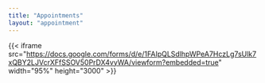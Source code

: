 ```yaml
---
title: "Appointments"
layout: "appointment"
---
```


{{< iframe src="https://docs.google.com/forms/d/e/1FAIpQLSdlhpWPeA7HczLg7sUlk7xQBY2LJVcrXFfSSOV50PrDX4vyWA/viewform?embedded=true" width="95%" height="3000" >}}
